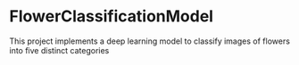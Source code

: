 # FlowerClassificationModel
This project implements a deep learning model to classify images of flowers into five distinct categories
